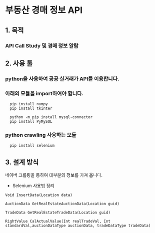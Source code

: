 # 부동산 경매 정보 API

## 1. 목적
### API Call Study 및 경매 정보 알람

## 2. 사용 툴

### python을 사용하여 공공 실거래가 API를 이용합니다.
### 아래의 모듈을 import하여야 합니다.
```
  pip install numpy
  pip install tkinter

  python -m pip install mysql-connector
  pip install PyMySQL
```
### python crawling 사용하는 모듈
```
  pip install selenium
```

## 3. 설계 방식

네이버 크롤링을 통하여 대부분의 정보를 가져 옵니다. 
* Selenium  사용법 정리 


```
Void InsertData(Location data)

AuctionData GetRealEstateAuctionData(Location guid)

TradeData GetRealEstateTradeData(Location guid) 

RightValue CalActualValue(Int realTradeVal, Int standardVal,auctionDataType auctionData, tradeDataType tradeData)
```
